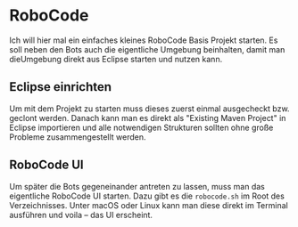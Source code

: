 # RoboCode

Ich will hier mal ein einfaches kleines RoboCode Basis Projekt starten.
Es soll neben den Bots auch die eigentliche Umgebung beinhalten, damit
man dieUmgebung direkt aus Eclipse starten und nutzen kann.

## Eclipse einrichten

Um mit dem Projekt zu starten muss dieses zuerst einmal ausgecheckt bzw.
geclont werden. Danach kann man es direkt als "Existing Maven Project" in
Eclipse importieren und alle notwendigen Strukturen sollten ohne große
Probleme zusammengestellt werden.

## RoboCode UI

Um später die Bots gegeneinander antreten zu lassen, muss man das
eigentliche RoboCode UI starten. Dazu gibt es die `robocode.sh` im
Root des Verzeichnisses. Unter macOS oder Linux kann man diese direkt
im Terminal ausführen und voila – das UI erscheint.
